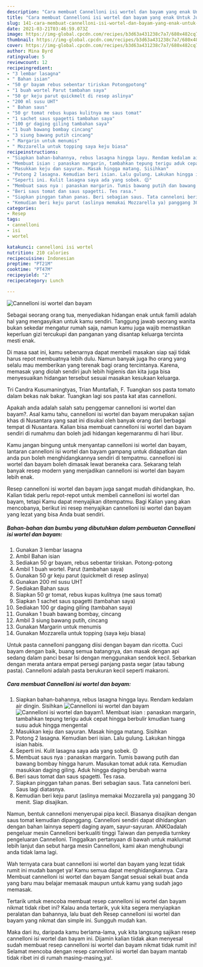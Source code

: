 ```yaml
---
description: "Cara membuat Cannelloni isi wortel dan bayam yang enak Untuk Jualan"
title: "Cara membuat Cannelloni isi wortel dan bayam yang enak Untuk Jualan"
slug: 141-cara-membuat-cannelloni-isi-wortel-dan-bayam-yang-enak-untuk-jualan
date: 2021-03-21T03:46:59.073Z
image: https://img-global.cpcdn.com/recipes/b3d63a431238c7a7/680x482cq70/cannelloni-isi-wortel-dan-bayam-foto-resep-utama.jpg
thumbnail: https://img-global.cpcdn.com/recipes/b3d63a431238c7a7/680x482cq70/cannelloni-isi-wortel-dan-bayam-foto-resep-utama.jpg
cover: https://img-global.cpcdn.com/recipes/b3d63a431238c7a7/680x482cq70/cannelloni-isi-wortel-dan-bayam-foto-resep-utama.jpg
author: Mina Byrd
ratingvalue: 5
reviewcount: 12
recipeingredient:
- "3 lembar lasagna"
- " Bahan isian"
- "50 gr bayam rebus sebentar tiriskan Potongpotong"
- "1 buah wortel Parut tambahan saya"
- "50 gr keju parut quickmelt di resep aslinya"
- "200 ml susu UHT"
- " Bahan saus"
- "50 gr tomat rebus kupas kulitnya me saus tomat"
- "1 sachet saus spagetti tambahan saya"
- "100 gr daging giling tambahan saya"
- "1 buah bawang bombay cincang"
- "3 siung bawang putih cincang"
- " Margarin untuk menumis"
- " Mozzarella untuk topping saya keju biasa"
recipeinstructions:
- "Siapkan bahan-bahannya, rebus lasagna hingga layu. Rendam kedalam air dingin. Sisihkan"
- "Membuat isian : panaskan margarin, tambahkan tepung terigu aduk cepat hingga berbulir kmudian tuang susu aduk hingga mengental"
- "Masukkan keju dan sayuran. Masak hingga matang. Sisihkan"
- "Potong 2 lasagna. Kemudian beri isian. Lalu gulung. Lakukan hingga isian habis."
- "Seperti ini. Kulit lasagna saya ada yang sobek. 😌"
- "Membuat saus nya : panaskan margarin. Tumis bawang putih dan bawang bombay hingga harum. Masukan tomat aduk rata. Kemudian masukkan daging giling. Aduk hingga daging berubah warna"
- "Beri saus tomat dan saus spagetti. Tes rasa."
- "Siapkan pinggan tahan panas. Beri sebagian saus. Tata canneloni beri. Saus lagi diatasnya."
- "Kemudian beri keju parut (aslinya memakai Mozzarella ya) panggang 30 menit. Siap disajikan."
categories:
- Resep
tags:
- cannelloni
- isi
- wortel

katakunci: cannelloni isi wortel 
nutrition: 210 calories
recipecuisine: Indonesian
preptime: "PT21M"
cooktime: "PT47M"
recipeyield: "2"
recipecategory: Lunch

---
```



![Cannelloni isi wortel dan bayam](https://img-global.cpcdn.com/recipes/b3d63a431238c7a7/680x482cq70/cannelloni-isi-wortel-dan-bayam-foto-resep-utama.jpg)

Sebagai seorang orang tua, menyediakan hidangan enak untuk famili adalah hal yang mengasyikan untuk kamu sendiri. Tanggung jawab seorang  wanita bukan sekedar mengatur rumah saja, namun kamu juga wajib memastikan keperluan gizi tercukupi dan panganan yang disantap keluarga tercinta mesti enak.

Di masa  saat ini, kamu sebenarnya dapat membeli masakan siap saji tidak harus repot membuatnya lebih dulu. Namun banyak juga lho orang yang selalu mau memberikan yang terenak bagi orang tercintanya. Karena, memasak yang diolah sendiri jauh lebih higienis dan kita juga bisa menyesuaikan hidangan tersebut sesuai masakan kesukaan keluarga. 

Tri Candra Kusumaningtyas, Trian Muntafiah, F. Tuangkan sos pasta tomato dalam bekas nak bakar. Tuangkan lagi sos pasta kat atas cannelloni.

Apakah anda adalah salah satu penggemar cannelloni isi wortel dan bayam?. Asal kamu tahu, cannelloni isi wortel dan bayam merupakan sajian khas di Nusantara yang saat ini disukai oleh banyak orang dari berbagai tempat di Nusantara. Kalian bisa membuat cannelloni isi wortel dan bayam sendiri di rumahmu dan boleh jadi hidangan kegemaranmu di hari libur.

Kamu jangan bingung untuk menyantap cannelloni isi wortel dan bayam, lantaran cannelloni isi wortel dan bayam gampang untuk didapatkan dan anda pun boleh menghidangkannya sendiri di tempatmu. cannelloni isi wortel dan bayam boleh dimasak lewat beraneka cara. Sekarang telah banyak resep modern yang menjadikan cannelloni isi wortel dan bayam lebih enak.

Resep cannelloni isi wortel dan bayam juga sangat mudah dihidangkan, lho. Kalian tidak perlu repot-repot untuk membeli cannelloni isi wortel dan bayam, tetapi Kamu dapat menyajikan ditempatmu. Bagi Kalian yang akan mencobanya, berikut ini resep menyajikan cannelloni isi wortel dan bayam yang lezat yang bisa Anda buat sendiri.

<!--inarticleads1-->

##### Bahan-bahan dan bumbu yang dibutuhkan dalam pembuatan Cannelloni isi wortel dan bayam:

1. Gunakan 3 lembar lasagna
1. Ambil  Bahan isian
1. Sediakan 50 gr bayam, rebus sebentar tiriskan. Potong-potong
1. Ambil 1 buah wortel. Parut (tambahan saya)
1. Gunakan 50 gr keju parut (quickmelt di resep aslinya)
1. Gunakan 200 ml susu UHT
1. Sediakan  Bahan saus
1. Siapkan 50 gr tomat, rebus kupas kulitnya (me saus tomat)
1. Siapkan 1 sachet saus spagetti (tambahan saya)
1. Sediakan 100 gr daging giling (tambahan saya)
1. Gunakan 1 buah bawang bombay, cincang
1. Ambil 3 siung bawang putih, cincang
1. Gunakan  Margarin untuk menumis
1. Gunakan  Mozzarella untuk topping (saya keju biasa)


Untuk pasta cannelloni panggang diisi dengan bayam dan ricotta. Cuci bayam dengan baik, buang semua batangnya, dan masak dengan api sedang dalam panci besar Isi dengan menggunakan sendok kecil. Sebarkan dengan merata antara empat persegi panjang pasta segar (atau tabung pasta). Cannelloni adalah pasta berukuran kecil seperti makaroni. 

<!--inarticleads2-->

##### Cara membuat Cannelloni isi wortel dan bayam:

1. Siapkan bahan-bahannya, rebus lasagna hingga layu. Rendam kedalam air dingin. Sisihkan
<img src="https://img-global.cpcdn.com/steps/70879610f6d87a56/160x128cq70/cannelloni-isi-wortel-dan-bayam-langkah-memasak-1-foto.jpg" alt="Cannelloni isi wortel dan bayam"><img src="https://img-global.cpcdn.com/steps/d95c3aa5e82c1880/160x128cq70/cannelloni-isi-wortel-dan-bayam-langkah-memasak-1-foto.jpg" alt="Cannelloni isi wortel dan bayam">1. Membuat isian : panaskan margarin, tambahkan tepung terigu aduk cepat hingga berbulir kmudian tuang susu aduk hingga mengental
1. Masukkan keju dan sayuran. Masak hingga matang. Sisihkan
1. Potong 2 lasagna. Kemudian beri isian. Lalu gulung. Lakukan hingga isian habis.
1. Seperti ini. Kulit lasagna saya ada yang sobek. 😌
1. Membuat saus nya : panaskan margarin. Tumis bawang putih dan bawang bombay hingga harum. Masukan tomat aduk rata. Kemudian masukkan daging giling. Aduk hingga daging berubah warna
1. Beri saus tomat dan saus spagetti. Tes rasa.
1. Siapkan pinggan tahan panas. Beri sebagian saus. Tata canneloni beri. Saus lagi diatasnya.
1. Kemudian beri keju parut (aslinya memakai Mozzarella ya) panggang 30 menit. Siap disajikan.


Namun, bentuk cannelloni menyerupai pipa kecil. Biasanya disajikan dengan saus tomat kemudian dipanggang. Cannelloni sendiri dapat dihidangkan dengan bahan lainnya seperti daging ayam, sayur-sayuran. ANKOadalah pengeluar mesin Cannelloni berkualiti tinggi Taiwan dan penyedia turnkey pengeluaran Cannelloni. Tinggalkan pertanyaan di bawah untuk maklumat lebih lanjut dan sebut harga mesin Cannelloni, kami akan menghubungi anda tidak lama lagi. 

Wah ternyata cara buat cannelloni isi wortel dan bayam yang lezat tidak rumit ini mudah banget ya! Kamu semua dapat menghidangkannya. Cara Membuat cannelloni isi wortel dan bayam Sangat sesuai sekali buat anda yang baru mau belajar memasak maupun untuk kamu yang sudah jago memasak.

Tertarik untuk mencoba membuat resep cannelloni isi wortel dan bayam nikmat tidak ribet ini? Kalau anda tertarik, yuk kita segera menyiapkan peralatan dan bahannya, lalu buat deh Resep cannelloni isi wortel dan bayam yang nikmat dan simple ini. Sungguh mudah kan. 

Maka dari itu, daripada kamu berlama-lama, yuk kita langsung sajikan resep cannelloni isi wortel dan bayam ini. Dijamin kalian tiidak akan menyesal sudah membuat resep cannelloni isi wortel dan bayam nikmat tidak rumit ini! Selamat mencoba dengan resep cannelloni isi wortel dan bayam mantab tidak ribet ini di rumah masing-masing,ya!.

